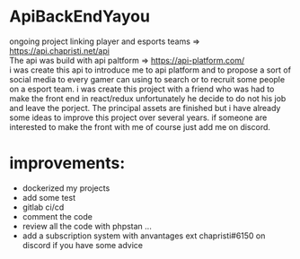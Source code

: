 # ApiBackEndYayou<br/>
ongoing project linking player and esports teams => https://api.chapristi.net/api<br/>
The api was build with api paltform => https://api-platform.com/ <br/>
i was create this api to introduce me to api platform and to propose a sort of social media to every gamer can using to search or to recruit some people on a esport team. i was create this project with a friend who was had to make the front end in react/redux unfortunately he decide to do not his job and leave the porject. The principal assets are finished but i have already some ideas to improve this project over several years.
if someone are interested to make the front with me of course just add me on discord.<br>
# improvements:
- dockerized my projects 
- add some test
- gitlab ci/cd
- comment the code 
- review all the code with phpstan ...
- add a subscription system with anvantages
ext
chapristi#6150 on discord if you have some advice 
